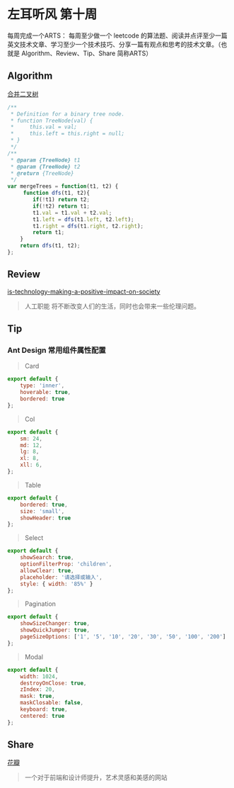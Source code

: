 # 左耳听风 第十周

每周完成一个ARTS： 每周至少做一个 leetcode 的算法题、阅读并点评至少一篇英文技术文章、学习至少一个技术技巧、分享一篇有观点和思考的技术文章。（也就是 Algorithm、Review、Tip、Share 简称ARTS）

## Algorithm
  
[合并二叉树](https://leetcode-cn.com/problems/merge-two-binary-trees/comments/)

```javascript
/**
 * Definition for a binary tree node.
 * function TreeNode(val) {
 *     this.val = val;
 *     this.left = this.right = null;
 * }
 */
/**
 * @param {TreeNode} t1
 * @param {TreeNode} t2
 * @return {TreeNode}
 */
var mergeTrees = function(t1, t2) {
     function dfs(t1, t2){
        if(!t1) return t2;
        if(!t2) return t1;
        t1.val = t1.val + t2.val;
        t1.left = dfs(t1.left, t2.left);
        t1.right = dfs(t1.right, t2.right);
        return t1;
    }
    return dfs(t1, t2);
};
```

## Review

[is-technology-making-a-positive-impact-on-society](http://blog.thefirehoseproject.com/posts/is-technology-making-a-positive-impact-on-society/)

> 人工职能 将不断改变人们的生活，同时也会带来一些伦理问题。

## Tip

### Ant Design 常用组件属性配置

>Card

```js
export default {
    type: 'inner',
    hoverable: true,
    bordered: true
};
```

>Col

```js
export default {
    sm: 24,
    md: 12,
    lg: 8,
    xl: 8,
    xll: 6,
};
```

>Table

```js
export default {
    bordered: true,
    size: 'small',
    showHeader: true
};
```

>Select

```js
export default {
    showSearch: true,
    optionFilterProp: 'children',
    allowClear: true,
    placeholder: '请选择或输入',
    style: { width: '85%' }
};
```

>Pagination

```js
export default {
    showSizeChanger: true,
    showQuickJumper: true,
    pageSizeOptions: ['1', '5', '10', '20', '30', '50', '100', '200']
};

```

>Modal

```js
export default {
    width: 1024,
    destroyOnClose: true,
    zIndex: 20,
    mask: true,
    maskClosable: false,
    keyboard: true,
    centered: true
};
```

## Share

[花瓣](https://huaban.com/search)

>一个对于前端和设计师提升，艺术灵感和美感的网站